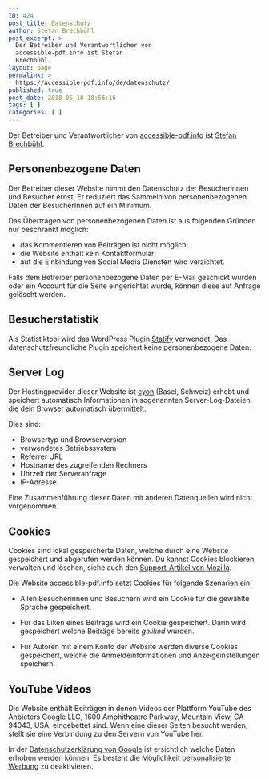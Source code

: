 ```yaml
---
ID: 424
post_title: Datenschutz
author: Stefan Brechbühl
post_excerpt: >
  Der Betreiber und Verantwortlicher von
  accessible-pdf.info ist Stefan
  Brechbühl.
layout: page
permalink: >
  https://accessible-pdf.info/de/datenschutz/
published: true
post_date: 2018-05-18 18:56:16
tags: [ ]
categories: [ ]
---
```

Der Betreiber und Verantwortlicher von [accessible-pdf.info][1] ist [Stefan Brechbühl][2].

## Personenbezogene Daten

Der Betreiber dieser Website nimmt den Datenschutz der Besucherinnen und Besucher ernst. Er reduziert das Sammeln von personenbezogenen Daten der BesucherInnen auf ein Minimum.

Das Übertragen von personenbezogenen Daten ist aus folgenden Gründen nur beschränkt möglich:

*   das Kommentieren von Beiträgen ist nicht möglich;
*   die Website enthält kein Kontaktformular;
*   auf die Einbindung von Social Media Diensten wird verzichtet.

Falls dem Betreiber personenbezogene Daten per E-Mail geschickt wurden oder ein Account für die Seite eingerichtet wurde, können diese auf Anfrage gelöscht werden.

## Besucherstatistik

Als Statistiktool wird das WordPress Plugin [Statify][3] verwendet. Das datenschutzfreundliche Plugin speichert keine personenbezogene Daten.

## Server Log

Der Hostingprovider dieser Website ist [cyon](https://www.cyon.ch/) (Basel, Schweiz) erhebt und speichert automatisch Informationen in sogenannten Server-Log-Dateien, die dein Browser automatisch übermittelt.

Dies sind:

*   Browsertyp und Browserversion
*   verwendetes Betriebssystem
*   Referrer URL
*   Hostname des zugreifenden Rechners
*   Uhrzeit der Serveranfrage
*   IP-Adresse

Eine Zusammenführung dieser Daten mit anderen Datenquellen wird nicht vorgenommen.

## Cookies

Cookies sind lokal gespeicherte Daten, welche durch eine Website gespeichert und abgerufen werden können. Du kannst Cookies blockieren, verwalten und löschen, siehe auch den [Support-Artikel von Mozilla](https://support.mozilla.org/de/kb/cookies-erlauben-und-ablehnen). 

Die Website accessible-pdf.info setzt Cookies für folgende Szenarien ein:

* Allen Besucherinnen und Besuchern wird ein Cookie für die gewählte Sprache gespeichert.

* Für das Liken eines Beitrags wird ein Cookie gespeichert. Darin wird gespeichert welche Beiträge bereits *geliked* wurden.

* Für Autoren mit einem Konto der Website werden diverse Cookies gespeichert, welche die Anmeldeinformationen und Anzeigeinstellungen speichern.

## YouTube Videos

Die Website enthält Beiträgen in denen Videos der Plattform YouTube des Anbieters Google LLC, 1600 Amphitheatre Parkway, Mountain View, CA 94043, USA, eingebettet sind. Wenn eine dieser Seiten besucht werden, stellt sie eine Verbindung zu den Servern von YouTube her. 

In der [Datenschutzerklärung von Google](https://www.google.de/intl/de/policies/privacy) ist ersichtlich welche Daten erhoben werden können. Es besteht die Möglichkeit [personalisierte Werbung](https://adssettings.google.com/authenticated) zu deaktivieren.

 [1]: https://accessible-pdf.info
 [2]: https://accessible-pdf.info/de/impressum/
 [3]: https://wordpress.org/plugins/statify/